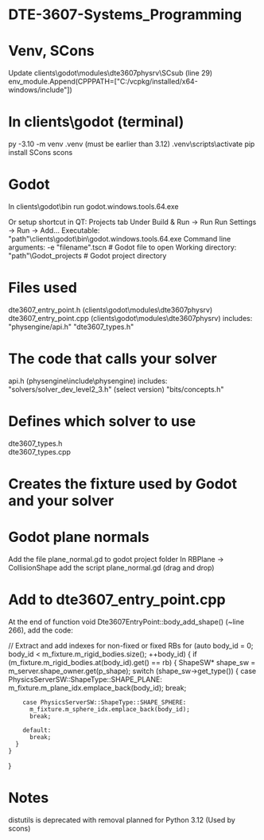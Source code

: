 # DTE-3607-Systems_Programming


# Venv, SCons
Update clients\godot\modules\dte3607physrv\SCsub (line 29)
  env_module.Append(CPPPATH=["C:/vcpkg/installed/x64-windows/include"])


# In clients\godot (terminal)
py -3.10 -m venv .venv          (must be earlier than 3.12)
.venv\scripts\activate
pip install SCons
scons


# Godot
In clients\godot\bin 
  run godot.windows.tools.64.exe

Or setup shortcut in QT:
  Projects tab
  Under Build & Run -> Run
  Run Settings -> Run -> Add...
    Executable:             "path"\clients\godot\bin\godot.windows.tools.64.exe
    Command line arguments: -e "filename".tscn            # Godot file to open
    Working directory:      "path"\Godot_projects         # Godot project directory



# Files used
dte3607_entry_point.h   (clients\godot\modules\dte3607physrv)
dte3607_entry_point.cpp (clients\godot\modules\dte3607physrv)
  includes: 
    "physengine/api.h"
    "dte3607_types.h"
  # The code that calls your solver

api.h (physengine\include\physengine)
  includes: 
    "solvers/solver_dev_level2_3.h" (select version)
    "bits/concepts.h"
  # Defines which solver to use


dte3607_types.h   
dte3607_types.cpp 
  # Creates the fixture used by Godot and your solver


# Godot plane normals
Add the file plane_normal.gd to godot project folder
In RBPlane -> CollisionShape add the script plane_normal.gd (drag and drop)


# Add to dte3607_entry_point.cpp
At the end of function void Dte3607EntryPoint::body_add_shape() (~line 266), add the code:

  // Extract and add indexes for non-fixed or fixed RBs
  for (auto body_id = 0; body_id < m_fixture.m_rigid_bodies.size(); ++body_id) {
    if (m_fixture.m_rigid_bodies.at(body_id).get() == rb) {
      ShapeSW* shape_sw = m_server.shape_owner.get(p_shape);
      switch (shape_sw->get_type()) {
        case PhysicsServerSW::ShapeType::SHAPE_PLANE:
          m_fixture.m_plane_idx.emplace_back(body_id);
          break;

        case PhysicsServerSW::ShapeType::SHAPE_SPHERE:
          m_fixture.m_sphere_idx.emplace_back(body_id);
          break;

        default:
          break;
      }
    }
  }



# Notes
distutils is deprecated with removal planned for Python 3.12 (Used by scons)
